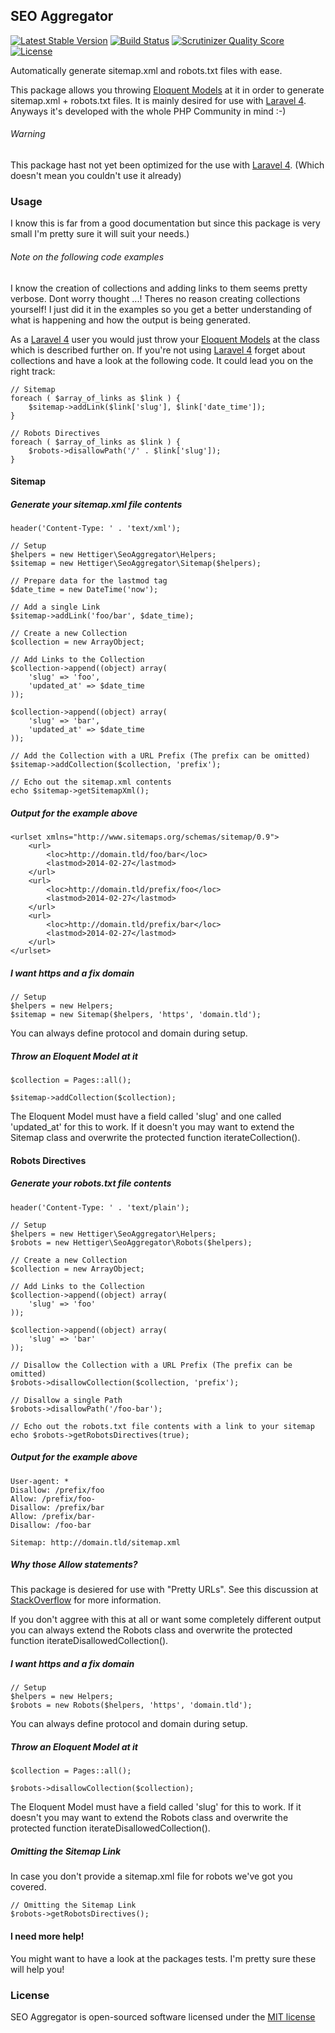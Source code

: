 ## SEO Aggregator

[![Latest Stable Version](https://poser.pugx.org/hettiger/seo-aggregator/version.png)](https://packagist.org/packages/hettiger/seo-aggregator) [![Build Status](https://travis-ci.org/hettiger/seo-aggregator.png?branch=master)](https://travis-ci.org/hettiger/seo-aggregator) [![Scrutinizer Quality Score](https://scrutinizer-ci.com/g/hettiger/seo-aggregator/badges/quality-score.png?s=51d0f6f08bc4f4f905d34bd633ccbecdb04cfdc0)](https://scrutinizer-ci.com/g/hettiger/seo-aggregator/) [![License](https://poser.pugx.org/hettiger/seo-aggregator/license.png)](https://packagist.org/packages/hettiger/seo-aggregator)

Automatically generate sitemap.xml and robots.txt files with ease.

This package allows you throwing [Eloquent Models](https://github.com/illuminate/database) at it in order to generate sitemap.xml + robots.txt files. It is mainly desired for use with [Laravel 4](http://laravel.com). Anyways it's developed with the whole PHP Community in mind :-)

###### Warning

This package hast not yet been optimized for the use with [Laravel 4](http://laravel.com). (Which doesn't mean you couldn't use it already)

### Usage

I know this is far from a good documentation but since this package is very small I'm pretty sure it will suit your needs.)

###### Note on the following code examples

I know the creation of collections and adding links to them seems pretty verbose. Dont worry thought ...! Theres no reason creating collections yourself! I just did it in the examples so you get a better understanding of what is happening and how the output is being generated.

As a [Laravel 4](http://laravel.com) user you would just throw your [Eloquent Models](https://github.com/illuminate/database) at the class which is described further on. If you're not using [Laravel 4](http://laravel.com) forget about collections and have a look at the following code. It could lead you on the right track:

	// Sitemap
	foreach ( $array_of_links as $link ) {
		$sitemap->addLink($link['slug'], $link['date_time']);
	}
	
	// Robots Directives
	foreach ( $array_of_links as $link ) {
		$robots->disallowPath('/' . $link['slug']);
	}

#### Sitemap

##### Generate your sitemap.xml file contents

	header('Content-Type: ' . 'text/xml');
	
	// Setup
	$helpers = new Hettiger\SeoAggregator\Helpers;
    $sitemap = new Hettiger\SeoAggregator\Sitemap($helpers);
    
    // Prepare data for the lastmod tag
    $date_time = new DateTime('now');
    
    // Add a single Link
    $sitemap->addLink('foo/bar', $date_time);
    
    // Create a new Collection
    $collection = new ArrayObject;
    
    // Add Links to the Collection
    $collection->append((object) array(
    	'slug' => 'foo',
    	'updated_at' => $date_time
    ));
    
    $collection->append((object) array(
    	'slug' => 'bar',
        'updated_at' => $date_time
    ));
    
    // Add the Collection with a URL Prefix (The prefix can be omitted)
    $sitemap->addCollection($collection, 'prefix');
    
    // Echo out the sitemap.xml contents
    echo $sitemap->getSitemapXml();

##### Output for the example above

	<urlset xmlns="http://www.sitemaps.org/schemas/sitemap/0.9">
		<url>
			<loc>http://domain.tld/foo/bar</loc>
			<lastmod>2014-02-27</lastmod>
		</url>
		<url>
			<loc>http://domain.tld/prefix/foo</loc>
			<lastmod>2014-02-27</lastmod>
		</url>
		<url>
			<loc>http://domain.tld/prefix/bar</loc>
			<lastmod>2014-02-27</lastmod>
		</url>
	</urlset>

##### I want https and a fix domain

	// Setup
	$helpers = new Helpers;
	$sitemap = new Sitemap($helpers, 'https', 'domain.tld');
	
You can always define protocol and domain during setup.
	
##### Throw an Eloquent Model at it

	$collection = Pages::all();
	
	$sitemap->addCollection($collection);

The Eloquent Model must have a field called 'slug' and one called 'updated_at' for this to work. If it doesn't you may want to extend the Sitemap class and overwrite the protected function iterateCollection().

#### Robots Directives

##### Generate your robots.txt file contents

	header('Content-Type: ' . 'text/plain');
	
	// Setup
	$helpers = new Hettiger\SeoAggregator\Helpers;
    $robots = new Hettiger\SeoAggregator\Robots($helpers);

	// Create a new Collection
    $collection = new ArrayObject;

	// Add Links to the Collection
    $collection->append((object) array(
        'slug' => 'foo'
    ));

    $collection->append((object) array(
        'slug' => 'bar'
    ));

	// Disallow the Collection with a URL Prefix (The prefix can be omitted)
    $robots->disallowCollection($collection, 'prefix');
    
    // Disallow a single Path
    $robots->disallowPath('/foo-bar');

	// Echo out the robots.txt file contents with a link to your sitemap
    echo $robots->getRobotsDirectives(true);

##### Output for the example above

	User-agent: *
	Disallow: /prefix/foo
	Allow: /prefix/foo-
	Disallow: /prefix/bar
	Allow: /prefix/bar-
	Disallow: /foo-bar

	Sitemap: http://domain.tld/sitemap.xml
	
##### Why those Allow statements?

This package is desiered for use with "Pretty URLs". See this discussion at [StackOverflow](http://stackoverflow.com/questions/21367853/pretty-urls-and-robots-txt) for more information.

If you don't aggree with this at all or want some completely different output you can always extend the Robots class and overwrite the protected function iterateDisallowedCollection().

##### I want https and a fix domain

	// Setup
	$helpers = new Helpers;
    $robots = new Robots($helpers, 'https', 'domain.tld');
    
You can always define protocol and domain during setup.

##### Throw an Eloquent Model at it

	$collection = Pages::all();

    $robots->disallowCollection($collection);
    
The Eloquent Model must have a field called 'slug' for this to work. If it doesn't you may want to extend the Robots class and overwrite the protected function iterateDisallowedCollection().

##### Omitting the Sitemap Link

In case you don't provide a sitemap.xml file for robots we've got you covered.

	// Omitting the Sitemap Link
	$robots->getRobotsDirectives();
	
#### I need more help!

You might want to have a look at the packages tests. I'm pretty sure these will help you!

### License

SEO Aggregator is open-sourced software licensed under the [MIT license](http://opensource.org/licenses/MIT)

